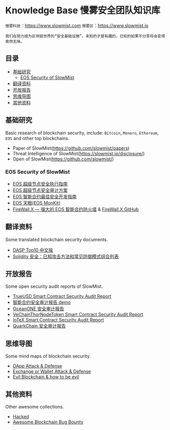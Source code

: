 # Knowledge Base 慢雾安全团队知识库

`慢雾科技`：https://www.slowmist.com
`慢雾区`：https://www.slowmist.io

`我们在努力成为区块链世界的“安全基础设施”。未知的才是有趣的，已知的如果不分享将会变得索然无味。`

## 目录
* [基础研究](#基础研究)
    * [EOS Security of SlowMist](#eos-security-of-slowmist)
* [翻译资料](#翻译资料)
* [开放报告](#开放报告)
* [思维导图](#思维导图)
* [其他资料](#其他资料)

## 基础研究

Basic research of blockchain security, include: `Bitcoin`, `Monero`, `Ethereum`, `EOS` and other top blockchains.

* Paper of SlowMist(https://github.com/slowmist/papers)
* Threat Intelligence of SlowMist(https://slowmist.io/disclosure/)
* Open of SlowMist(https://github.com/slowmist/) 

### EOS Security of SlowMist

* [EOS 超级节点安全执行指南](https://github.com/slowmist/eos-bp-nodes-security-checklist)
* [EOS 超级节点安全审计方案](https://github.com/slowmist/eos-bp-nodes-security-checklist/blob/master/audit.md)
* [EOS 智能合约最佳安全开发指南](https://github.com/slowmist/eos-smart-contract-security-best-practices)
* [EOS 天眼(EOS MonKit)](https://eos.slowmist.io/)
* [FireWall.X — 强大的 EOS 智能合约防火墙](https://firewallx.io/) & [FireWall.X GitHub](https://github.com/firewall-x)

## 翻译资料

Some translated blockchain security documents.

* [DASP Top10 中文版](./DASP-top10-chinese.pdf)
* [Solidity 安全：已知攻击方法和常见防御模式综合列表](./solidity-security-comprehensive-list-of-known-attack-vectors-and-common-anti-patterns-chinese.md)

## 开放报告

Some open security audit reports of SlowMist.

* [TrueUSD Smart Contract Security Audit Report](./open-report/TrueUSD-Smart-Contract-Security-Audit-Report.md)
* [智能合约安全审计报告 demo](./open-report/Smart-Contract-Security-Audit-Report-demo-chinese.md)
* [OceanONE 安全审计报告](./open-report/OceanONE-Security-Audit-Report.md)
* [VeChainThorNodeToken Smart Contract Security Audit Report](./open-report/VeChainThorNodeToken-Smart-Contract-Security-Audit-Report.md)
* [IoTeX Smart Contract Security Audit Report](./open-report/IoTeX-Smart-Contract-Security-Audit-Report.md)
* [QuarkChain 安全审计报告](./open-report/QuarkChain-Security-Audit-Report.md)

## 思维导图

Some mind maps of blockchain security.

* [DApp Attack & Defense](https://github.com/slowmist/Knowledge-Base/blob/master/dapp_attack_defense.png)
* [Exchange or Wallet Attack & Defense](https://github.com/slowmist/Knowledge-Base/blob/master/exchange_wallet_attack_defense.png)
* [Evil Blockchain & how to be evil](https://github.com/slowmist/Knowledge-Base/blob/master/evil_blockchain.png)

## 其他资料

Other awesome collections.

* [Hacked](https://hacked.slowmist.io)
* [Awesome Blockchain Bug Bounty](https://github.com/slowmist/awesome-blockchain-bug-bounty)
